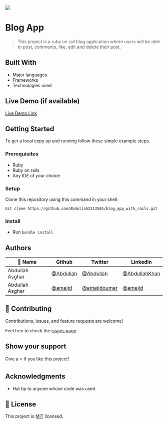 ![](https://img.shields.io/badge/Microverse-blueviolet)

# Blog App

> This project is a ruby on rail blog application where users will be able to post, comments, like, edit and delete their post.


## Built With

- Major languages
- Frameworks
- Technologies used

## Live Demo (if available)

[Live Demo Link](https://livedemo.com)


## Getting Started
To get a local copy up and running follow these simple example steps.

### Prerequisites
- Ruby
- Ruby on rails
- Any IDE of your choice

### Setup

Clone this repository using this command in your shell:

```
Git clone https://github.com/Abdullah2213565/blog_app_with_rails.git
```

### Install

- Run ``` bundle install ```

## Authors

| 👤 Name | Github                                          | Twitter                                         | LinkedIn                                                        |
|------|-------------------------------------------------|-------------------------------------------------|-----------------------------------------------------------------|
|Abdullah Asghar| [@Abdullah](https://github.com/Abdullah2213565) | [@Abdullah](https://twitter.com/dulakhan024)    | [@AbdullahKhan](https://www.linkedin.com/in/abdullah-khan2002/) |
|Abdullah Asghar| [@amejid](https://github.com/amejid)            | [@amejidoumer](https://twitter.com/amejidoumer) | [@amejid](https://www.linkedin.com/in/amejid/)                  |


## 🤝 Contributing

Contributions, issues, and feature requests are welcome!

Feel free to check the [issues page](../../issues/).

## Show your support

Give a ⭐️ if you like this project!

## Acknowledgments

- Hat tip to anyone whose code was used

## 📝 License

This project is [MIT](./LICENSE) licensed.
